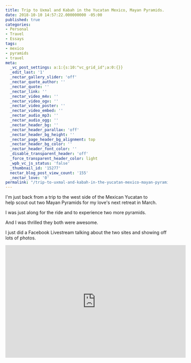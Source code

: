 ```yaml
---
title: Trip to Uxmal and Kabah in the Yucatan Mexico, Mayan Pyramids.
date: 2018-10-10 14:57:22.000000000 -05:00
published: true
categories:
- Personal
- Travel
- Essays
tags:
- mexico
- pyramids
- travel
meta:
  _vc_post_settings: a:1:{s:10:"vc_grid_id";a:0:{}}
  _edit_last: '1'
  _nectar_gallery_slider: 'off'
  _nectar_quote_author: ''
  _nectar_quote: ''
  _nectar_link: ''
  _nectar_video_m4v: ''
  _nectar_video_ogv: ''
  _nectar_video_poster: ''
  _nectar_video_embed: ''
  _nectar_audio_mp3: ''
  _nectar_audio_ogg: ''
  _nectar_header_bg: ''
  _nectar_header_parallax: 'off'
  _nectar_header_bg_height: ''
  _nectar_page_header_bg_alignment: top
  _nectar_header_bg_color: ''
  _nectar_header_font_color: ''
  _disable_transparent_header: 'off'
  _force_transparent_header_color: light
  _wpb_vc_js_status: 'false'
  _thumbnail_id: '15277'
  nectar_blog_post_view_count: '155'
  _nectar_love: '0'
permalink: "/trip-to-uxmal-and-kabah-in-the-yucatan-mexico-mayan-pyramids/"
---
```

<p>I'm just back from a trip to the west side of the Mexican Yucatan to help scout out two Mayan Pyramids for my love's next retreat in March.</p>
<p>I was just along for the ride and to experience two more pyramids.</p>
<p>And I was thrilled they both were awesome.</p>
<p>I just did a Facebook Livestream talking about the two sites and showing off lots of photos.</p>
<p><iframe style="border: none; overflow: hidden;" src="https://www.facebook.com/plugins/video.php?href=https%3A%2F%2Fwww.facebook.com%2Fsherrod.christopher%2Fvideos%2F1882268705194464%2F&amp;show_text=0&amp;width=560" width="560" height="350" frameborder="0" scrolling="no" allowfullscreen="allowfullscreen"></iframe></p>
